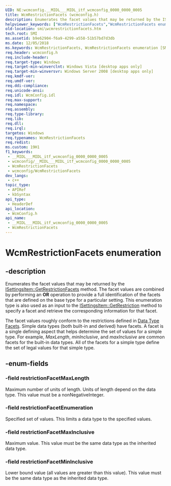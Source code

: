 ```yaml
---
UID: NE:wcmconfig.__MIDL___MIDL_itf_wcmconfig_0000_0000_0005
title: WcmRestrictionFacets (wcmconfig.h)
description: Enumerates the facet values that may be returned by the ISettingsItem::GetRestrictionFacets method.
helpviewer_keywords: ["WcmRestrictionFacets","WcmRestrictionFacets enumeration [SMI]","restrictionFacetEnumeration","restrictionFacetMaxInclusive","restrictionFacetMaxLength","restrictionFacetMinInclusive","smi.wcmrestrictionfacets","wcmconfig/WcmRestrictionFacets","wcmconfig/restrictionFacetEnumeration","wcmconfig/restrictionFacetMaxInclusive","wcmconfig/restrictionFacetMaxLength","wcmconfig/restrictionFacetMinInclusive"]
old-location: smi\wcmrestrictionfacets.htm
tech.root: SMI
ms.assetid: b9e62904-f6a9-4299-a558-51b57bd7d3db
ms.date: 12/05/2018
ms.keywords: WcmRestrictionFacets, WcmRestrictionFacets enumeration [SMI], restrictionFacetEnumeration, restrictionFacetMaxInclusive, restrictionFacetMaxLength, restrictionFacetMinInclusive, smi.wcmrestrictionfacets, wcmconfig/WcmRestrictionFacets, wcmconfig/restrictionFacetEnumeration, wcmconfig/restrictionFacetMaxInclusive, wcmconfig/restrictionFacetMaxLength, wcmconfig/restrictionFacetMinInclusive
req.header: wcmconfig.h
req.include-header: 
req.target-type: Windows
req.target-min-winverclnt: Windows Vista [desktop apps only]
req.target-min-winversvr: Windows Server 2008 [desktop apps only]
req.kmdf-ver: 
req.umdf-ver: 
req.ddi-compliance: 
req.unicode-ansi: 
req.idl: WcmConfig.idl
req.max-support: 
req.namespace: 
req.assembly: 
req.type-library: 
req.lib: 
req.dll: 
req.irql: 
targetos: Windows
req.typenames: WcmRestrictionFacets
req.redist: 
ms.custom: 19H1
f1_keywords:
 - __MIDL___MIDL_itf_wcmconfig_0000_0000_0005
 - wcmconfig/__MIDL___MIDL_itf_wcmconfig_0000_0000_0005
 - WcmRestrictionFacets
 - wcmconfig/WcmRestrictionFacets
dev_langs:
 - c++
topic_type:
 - APIRef
 - kbSyntax
api_type:
 - HeaderDef
api_location:
 - WcmConfig.h
api_name:
 - __MIDL___MIDL_itf_wcmconfig_0000_0000_0005
 - WcmRestrictionFacets
---
```


# WcmRestrictionFacets enumeration


## -description

Enumerates the facet values that may be returned by the <a href="/previous-versions/windows/desktop/api/wcmconfig/nf-wcmconfig-isettingsitem-getrestrictionfacets">ISettingsItem::GetRestrictionFacets</a> method. The facet values are combined by performing an <b>OR</b> operation to provide a full identification of the facets that are defined on the base type for a particular setting. This enumeration type is also used as an input to the <a href="/previous-versions/windows/desktop/api/wcmconfig/nf-wcmconfig-isettingsitem-getrestriction">ISettingsItem::GetRestriction</a> method to specify a facet and retrieve the corresponding information for that facet.

The facet values roughly conform to the  restrictions defined in <a href="/previous-versions/ms256149(v=vs.85)">Data Type Facets</a>. Simple data types (both built-in and derived) have facets. A facet is a single defining aspect that helps determine the set of values for a simple type. For example, <i>MaxLength</i>, <i>minInclusive</i>, and <i>maxInclusive</i> are common facets for the built-in data types. All of the facets for a simple type define the set of legal values for that simple type.

## -enum-fields

### -field restrictionFacetMaxLength

Maximum number of units of length. Units of length depend on the data type. This value must be a nonNegativeInteger.

### -field restrictionFacetEnumeration

Specified set of values. This limits a data type to the specified values.

### -field restrictionFacetMaxInclusive

Maximum value. This value must be the same data type as the inherited data type.

### -field restrictionFacetMinInclusive

Lower bound value (all values are greater than this value). This value must be the same data type as the inherited data type.

